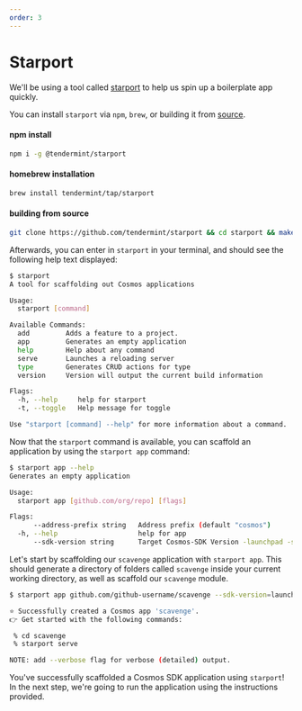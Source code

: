 ```yaml
---
order: 3
---
```


# Starport

We'll be using a tool called [starport](https://github.com/tendermint/starport) to help us spin up a boilerplate app quickly. 

You can install `starport` via `npm`, `brew`, or building it from [source](https://github.com/tendermint/starport).

#### npm install
```bash
npm i -g @tendermint/starport
```

#### homebrew installation
```bash
brew install tendermint/tap/starport
```

#### building from source
```bash
git clone https://github.com/tendermint/starport && cd starport && make
```


Afterwards, you can enter in `starport` in your terminal, and should see the following help text displayed:
```sh
$ starport
A tool for scaffolding out Cosmos applications

Usage:
  starport [command]

Available Commands:
  add         Adds a feature to a project.
  app         Generates an empty application
  help        Help about any command
  serve       Launches a reloading server
  type        Generates CRUD actions for type
  version     Version will output the current build information

Flags:
  -h, --help     help for starport
  -t, --toggle   Help message for toggle

Use "starport [command] --help" for more information about a command.
```

Now that the `starport` command is available, you can scaffold an application by using the `starport app` command:

```bash
$ starport app --help
Generates an empty application

Usage:
  starport app [github.com/org/repo] [flags]

Flags:
      --address-prefix string   Address prefix (default "cosmos")
  -h, --help                    help for app
      --sdk-version string      Target Cosmos-SDK Version -launchpad -stargate (default "stargate")
```

Let's start by scaffolding our `scavenge` application with `starport app`. This should generate a directory of folders called `scavenge` inside your current working directory, as well as scaffold our `scavenge` module. 

```bash
$ starport app github.com/github-username/scavenge --sdk-version=launchpad

⭐️ Successfully created a Cosmos app 'scavenge'.
👉 Get started with the following commands:

 % cd scavenge
 % starport serve

NOTE: add --verbose flag for verbose (detailed) output.
```

You've successfully scaffolded a Cosmos SDK application using `starport`! In the next step, we're going to run the application using the instructions provided. 
